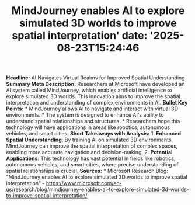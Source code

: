 ﻿---
title: "MindJourney enables AI to explore simulated 3D worlds to improve spatial interpretation'
date: '2025-08-23T15:24:46"
category: "Markets"
summary: ""
slug: "mindjourney enables ai to explore simulated 3d worlds to imp"
source_urls:
  - "https://www.microsoft.com/en-us/research/blog/mindjourney-enables-ai-to-explore-simulated-3d-worlds-to-improve-spatial-interpretation/"
seo:
  title: "MindJourney enables AI to explore simulated 3D worlds to improve spatial interpretation | Hash n Hedge'
  description: '"
  keywords: ["news", "markets", "brief"]
---
**Headline:** AI Navigates Virtual Realms for Improved Spatial Understanding  **Summary Meta Description:** Researchers at Microsoft have developed an AI system called MindJourney, which enables artificial intelligence to explore simulated 3D worlds. This innovation aims to improve the spatial interpretation and understanding of complex environments in AI.  **Bullet Key Points:**  * MindJourney allows AI to navigate and interact with virtual 3D environments. * The system is designed to enhance AI's ability to understand spatial relationships and structures. * Researchers hope this technology will have applications in areas like robotics, autonomous vehicles, and smart cities.  **Short Takeaways with Analysis:**  1. **Enhanced Spatial Understanding**: By training AI on simulated 3D environments, MindJourney can improve the spatial interpretation of complex spaces, enabling more accurate navigation and decision-making. 2. **Potential Applications**: This technology has vast potential in fields like robotics, autonomous vehicles, and smart cities, where precise understanding of spatial relationships is crucial.  **Sources:**  * Microsoft Research Blog: "MindJourney enables AI to explore simulated 3D worlds to improve spatial interpretation" - https://www.microsoft.com/en-us/research/blog/mindjourney-enables-ai-to-explore-simulated-3d-worlds-to-improve-spatial-interpretation/ 
